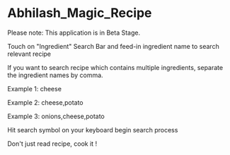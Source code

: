 # Abhilash_Magic_Recipe
Please note: This application is in Beta Stage.

Touch on "Ingredient" Search Bar and feed-in ingredient name to search relevant recipe

If you want to search recipe which contains multiple ingredients, separate the ingredient names by comma.

Example 1: cheese

Example 2: cheese,potato

Example 3: onions,cheese,potato

Hit search symbol on your keyboard begin search process

Don't just read recipe, cook it !
